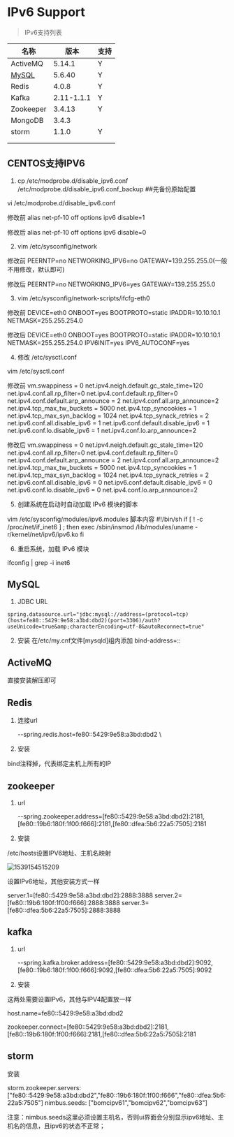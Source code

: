 # IPv6 Support

> IPv6支持列表

| 名称                         | 版本 | 支持 |
| ---------------------------- | ---- | ---- |
| ActiveMQ                     |  5.14.1    | Y    |
| [MySQL](#user-content-mysql) | 5.6.40    |   Y   |
| Redis                        |  4.0.8    |    Y  |
| Kafka                        |   2.11-1.1.1   | Y     |
| Zookeeper                    |   3.4.13   | Y     |
| MongoDB                      |   3.4.3   |      |
| storm | 1.1.0 | Y |
|                              |      |      |
|                              |      |      |

## CENTOS支持IPV6

1. cp /etc/modprobe.d/disable_ipv6.conf /etc/modprobe.d/disable_ipv6.conf_backup ##先备份原始配置


vi /etc/modprobe.d/disable_ipv6.conf

修改前
alias net-pf-10 off
options ipv6 disable=1

修改后
alias net-pf-10 off
options ipv6 disable=0

2. vim /etc/sysconfig/network


 修改前
PEERNTP=no
NETWORKING_IPV6=no
GATEWAY=139.255.255.0(一般不用修改，默认即可)

修改后
PEERNTP=no
NETWORKING_IPV6=yes
GATEWAY=139.255.255.0

3. vim /etc/sysconfig/network-scripts/ifcfg-eth0

修改前
DEVICE=eth0
ONBOOT=yes
BOOTPROTO=static
IPADDR=10.10.10.1
NETMASK=255.255.254.0

修改后
DEVICE=eth0
ONBOOT=yes
BOOTPROTO=static
IPADDR=10.10.10.1
NETMASK=255.255.254.0
IPV6INIT=yes
IPV6_AUTOCONF=yes

4. 修改 /etc/sysctl.conf

vim /etc/sysctl.conf

修改前
vm.swappiness = 0
net.ipv4.neigh.default.gc_stale_time=120
net.ipv4.conf.all.rp_filter=0
net.ipv4.conf.default.rp_filter=0
net.ipv4.conf.default.arp_announce = 2
net.ipv4.conf.all.arp_announce=2
net.ipv4.tcp_max_tw_buckets = 5000
net.ipv4.tcp_syncookies = 1
net.ipv4.tcp_max_syn_backlog = 1024
net.ipv4.tcp_synack_retries = 2
net.ipv6.conf.all.disable_ipv6 = 1
net.ipv6.conf.default.disable_ipv6 = 1
net.ipv6.conf.lo.disable_ipv6 = 1
net.ipv4.conf.lo.arp_announce=2

修改后
vm.swappiness = 0
net.ipv4.neigh.default.gc_stale_time=120
net.ipv4.conf.all.rp_filter=0
net.ipv4.conf.default.rp_filter=0
net.ipv4.conf.default.arp_announce = 2
net.ipv4.conf.all.arp_announce=2
net.ipv4.tcp_max_tw_buckets = 5000
net.ipv4.tcp_syncookies = 1
net.ipv4.tcp_max_syn_backlog = 1024
net.ipv4.tcp_synack_retries = 2
net.ipv6.conf.all.disable_ipv6 = 0
net.ipv6.conf.default.disable_ipv6 = 0
net.ipv6.conf.lo.disable_ipv6 = 0
net.ipv4.conf.lo.arp_announce=2

5. 创建系统在启动时自动加载 IPv6 模块的脚本

vim /etc/sysconfig/modules/ipv6.modules
脚本内容
#!/bin/sh
if [ ! -c /proc/net/if_inet6 ] ; then
exec /sbin/insmod /lib/modules/uname -r/kernel/net/ipv6/ipv6.ko
fi

6. 重启系统，加载 IPv6 模块

 ifconfig | grep -i inet6

## MySQL

1. JDBC URL

```properties
spring.datasource.url="jdbc:mysql://address=(protocol=tcp)(host=fe80::5429:9e58:a3bd:dbd2)(port=3306)/auth?useUnicode=true&amp;characterEncoding=utf-8&autoReconnect=true"
```
2. 安装
在/etc/my.cnf文件[mysqld]组内添加
bind-address=::

## ActiveMQ
直接安装解压即可

## Redis

1. 连接url

   --spring.redis.host=fe80::5429:9e58:a3bd:dbd2 \

2. 安装

bind注释掉，代表绑定主机上所有的IP

## zookeeper

1. url

   --spring.zookeeper.address=[fe80::5429:9e58:a3bd:dbd2]:2181,[fe80::19b6:180f:1f00:f666]:2181,[fe80::dfea:5b6:22a5:7505]:2181

2. 安装

/etc/hosts设置IPV6地址、主机名映射

![1539154515209](C:\Users\duzhen\AppData\Roaming\Typora\typora-user-images\1539154515209.png)

设置IPv6地址，其他安装方式一样

server.1=[fe80::5429:9e58:a3bd:dbd2]:2888:3888
server.2=[fe80::19b6:180f:1f00:f666]:2888:3888
server.3=[fe80::dfea:5b6:22a5:7505]:2888:3888

## kafka

1. url

   --spring.kafka.broker.address=[fe80::5429:9e58:a3bd:dbd2]:9092,[fe80::19b6:180f:1f00:f666]:9092,[fe80::dfea:5b6:22a5:7505]:9092

2. 安装

这两处需要设置IPv6，其他与IPV4配置放一样

host.name=fe80::5429:9e58:a3bd:dbd2

zookeeper.connect=[fe80::5429:9e58:a3bd:dbd2]:2181,[fe80::19b6:180f:1f00:f666]:2181,[fe80::dfea:5b6:22a5:7505]:2181

## storm

安装

storm.zookeeper.servers: ["fe80::5429:9e58:a3bd:dbd2","fe80::19b6:180f:1f00:f666","fe80::dfea:5b6:22a5:7505"]
nimbus.seeds: ["bomcipv61","bomcipv62","bomcipv63"]

注意：nimbus.seeds这里必须设置主机名，否则ui界面会分别显示ipv6地址、主机名的信息，且ipv6的状态不正常；

